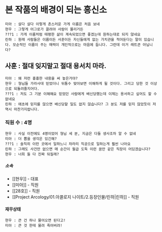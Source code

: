 # 본 작품의 배경이 되는 흥신소
	미아 : 살다 살다 이렇게 촌스러운 가게 이름은 처음 보네
	현우 : 그렇게 어그로가 끌려야 사람이 몰리거든
	???1 : 가게 이름처럼 태평한 삶이 계속되었으면 좋겠는데 원하는대로 되지 않네요
	린하 : 원래 사람들은 이름이든 사훈이든 자신들에게 없는 가치관을 적어둔다는 말이 있습니다. 모순적인 이름이 주는 매력이 개인적으로는 마음에 듭니다. 그런데 이거 래트콘 아닙니다?

## 사훈 : 절대 잊지말고 절대 용서치 마라.
	미아 : 왜 저런 흉흉한 내용을 써 놓은거야?
	현우 : 형님들 가라사대 믿었더니 뒤통수 맞아보면 이해하게 될 것이다. 그리고 당한 것 이상으로 되돌려줄지어다.
	???1 : 저도 그 기분 이해해요 믿었던 사람에게 배신당했는데 이제는 용서하고 싶어도 할 수 없네요
	린하 : 애초에 믿지를 않으면 배신당할 일도 없지 않습니다? 그 분도 저를 믿지 않았듯이 저 역시 마찬가지랍니다.

### 직원 수 : 4명
	현우 : 사실 이전에도 4명이었어 형님 세 분, 지금은 다들 생사조차 알 수 없네
	미아 : 더 뽑을 생각은 있긴해?
	???1 : 솔직히 이런 곳에서 일하느니 차라리 직공으로 일하는게 훨씬 나아요
	린하 : 그래도 사건만 없으면 매 순간이 월급 도둑 이런 꿈만 같은 직장이 어딨겠습니다?
	현우 : 너희 둘 다 진짜 뒤질래?
##### 소속
 * [[현우]] - 대표
 * [[미아]] - 직원
 * [[28호]] - 직원
 * [[Project Arcology/01.아콜로지 나이트/2.등장인물/린하|린하]] - 직원
#### 재무상태
	현우 : 큰 건 하나 물어오면 된다고!
	미아 : 큰 것 한테 물려 죽어버려!

